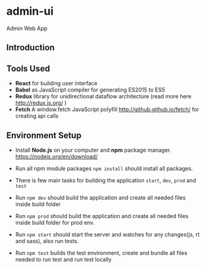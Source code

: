 # admin-ui
Admin Web App

## Introduction


## Tools Used

 - **React** for building user interface
 - **Babel** as JavaScript compiler for generating ES2015 to ES5
 - **Redux** library for unidirectional dataflow architecture
    (read more here http://redux.js.org/ )
 - **Fetch** A window.fetch JavaScript polyfill  http://github.github.io/fetch/
  for creating api calls



## Environment Setup

 - Install **Node.js** on your computer and **npm** package manager.
 https://nodejs.org/en/download/

 - Run all npm module packages
  ``npm install`` should install all packages.

 - There is few main tasks for building the application
    `start`, `dev`, `prod` and `test`

  - Run `npm dev` should build the application and create all needed files inside build folder

  - Run `npm prod` should build the application and create all needed files inside build folder for prod env.

  - Run `npm start` should start the server and watches for any changes(js, rt and sass), also run tests.

  - Run `npm test` builds the test environment, create and bundle all files needed to run test and run test locally
